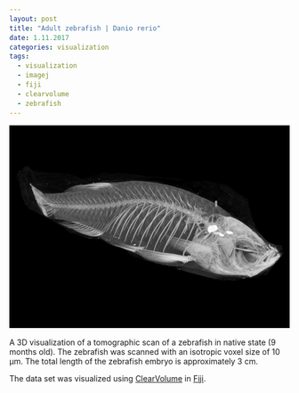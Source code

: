 ```yaml
---
layout: post
title: "Adult zebrafish | Danio rerio"
date: 1.11.2017
categories: visualization
tags:
  - visualization
  - imagej
  - fiji
  - clearvolume
  - zebrafish
---
```


![Adult zebrafish](/assets/2017/11/01/Zebrafish_adult.png)

A 3D visualization of a tomographic scan of a zebrafish in native state (9 months old).
The zebrafish was scanned with an isotropic voxel size of 10 µm.
The total length of the zebrafish embryo is approximately 3 cm.

The data set was visualized using [ClearVolume](http://dx.doi.org/10.1038/nmeth.3372) in [Fiji](http://fiji.sc).
